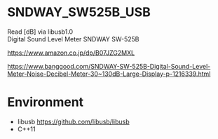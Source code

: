 # SNDWAY_SW525B_USB
Read [dB] via libusb1.0  
Digital Sound Level Meter SNDWAY SW-525B 

https://www.amazon.co.jp/dp/B07JZG2MXL

https://www.banggood.com/SNDWAY-SW-525B-Digital-Sound-Level-Meter-Noise-Decibel-Meter-30~130dB-Large-Display-p-1216339.html

# Environment
- libusb https://github.com/libusb/libusb
- C++11

